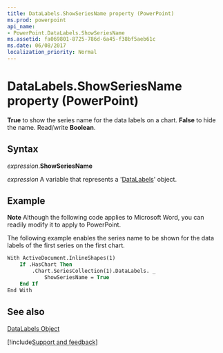 ```yaml
---
title: DataLabels.ShowSeriesName property (PowerPoint)
ms.prod: powerpoint
api_name:
- PowerPoint.DataLabels.ShowSeriesName
ms.assetid: fa069801-8725-786d-6a45-f38bf5aeb61c
ms.date: 06/08/2017
localization_priority: Normal
---
```



# DataLabels.ShowSeriesName property (PowerPoint)

 **True** to show the series name for the data labels on a chart. **False** to hide the name. Read/write **Boolean**.


## Syntax

_expression_.**ShowSeriesName**

_expression_ A variable that represents a '[DataLabels](PowerPoint.DataLabels.md)' object.


## Example




 **Note**  Although the following code applies to Microsoft Word, you can readily modify it to apply to PowerPoint.

The following example enables the series name to be shown for the data labels of the first series on the first chart.




```vb
With ActiveDocument.InlineShapes(1)
    If .HasChart Then
        .Chart.SeriesCollection(1).DataLabels. _
            ShowSeriesName = True
    End If
End With
```


## See also


[DataLabels Object](PowerPoint.DataLabels.md)

[!include[Support and feedback](~/includes/feedback-boilerplate.md)]